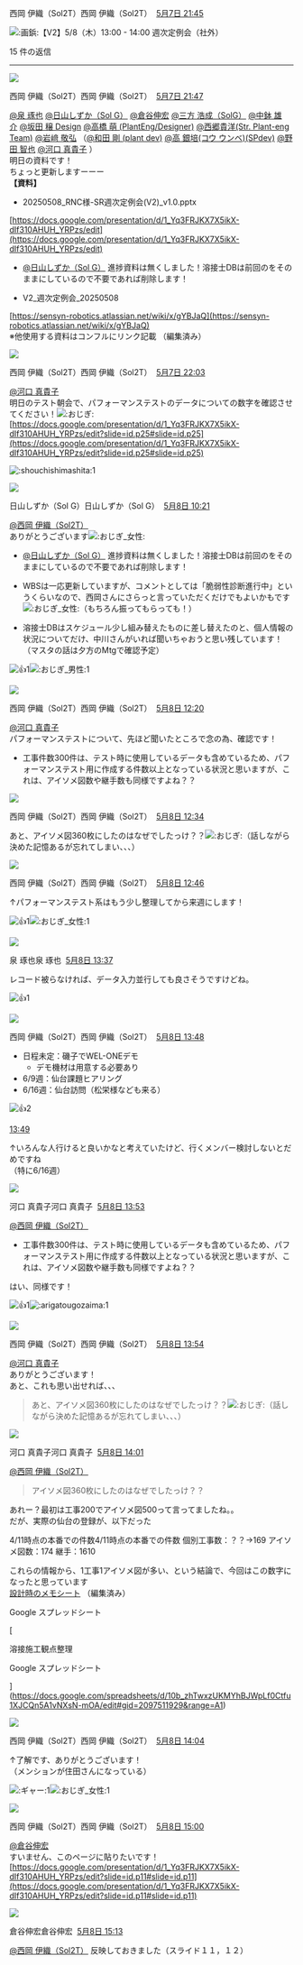 西岡 伊織（Sol2T）西岡 伊織（Sol2T）  [5月7日 21:45](https://sensyn-robotics.slack.com/archives/C067BTYKVS4/p1746621902104779)  

![:画鋲:](https://a.slack-edge.com/production-standard-emoji-assets/14.0/apple-medium/1f4cc.png)【V2】5/8（木）13:00 - 14:00 週次定例会（社外）

15 件の返信

---

![](https://ca.slack-edge.com/T7L88TM38-U04KUHFF7SA-26c8126df351-48)

西岡 伊織（Sol2T）西岡 伊織（Sol2T）  [5月7日 21:47](https://sensyn-robotics.slack.com/archives/C067BTYKVS4/p1746622024206009?thread_ts=1746621902.104779&cid=C067BTYKVS4)  

[@泉 琢也](https://sensyn-robotics.slack.com/team/UAZ4T85NU) [@日山しずか（Sol G）](https://sensyn-robotics.slack.com/team/U0405EVJQSZ) [@倉谷伸宏](https://sensyn-robotics.slack.com/team/U07LW7F5ABA) [@三方 浩成（SolG）](https://sensyn-robotics.slack.com/team/U07P5SJBM71) [@中鉢 雄介](https://sensyn-robotics.slack.com/team/U019PLAMGLC) [@坂田 穣 Design](https://sensyn-robotics.slack.com/team/U01RTGBKSR5) [@高橋 萌 (PlantEng/Designer)](https://sensyn-robotics.slack.com/team/U07PL3ZPVKK) [@西郷貴洋(Str. Plant-eng Team)](https://sensyn-robotics.slack.com/team/U026FDZ6K5W) [@岩﨑 敬弘](https://sensyn-robotics.slack.com/team/UBYECLD5X) （[@和田 剛 (plant dev)](https://sensyn-robotics.slack.com/team/U07D1SN9CJ1) [@高 銀培(コウ ウンベ)(SPdev)](https://sensyn-robotics.slack.com/team/U0401RLBFM4) [@野田 智也](https://sensyn-robotics.slack.com/team/U07MMEVHBD3) [@河口 真貴子](https://sensyn-robotics.slack.com/team/U031FRESR55) ）  
明日の資料です！  
ちょっと更新しますーーー  
**【資料】**  

- 20250508_RNC様-SR週次定例会(V2)_v1.0.pptx

[https://docs.google.com/presentation/d/1_Yq3FRJKX7X5ikX-dIf310AHUH_YRPzs/edit](https://docs.google.com/presentation/d/1_Yq3FRJKX7X5ikX-dIf310AHUH_YRPzs/edit)  

- [@日山しずか（Sol G）](https://sensyn-robotics.slack.com/team/U0405EVJQSZ) 進捗資料は無くしました！溶接士DBは前回のをそのままにしているので不要であれば削除します！

- V2_週次定例会_20250508

[https://sensyn-robotics.atlassian.net/wiki/x/gYBJaQ](https://sensyn-robotics.atlassian.net/wiki/x/gYBJaQ)  
※他使用する資料はコンフルにリンク記載 （編集済み）

![](https://ca.slack-edge.com/T7L88TM38-U04KUHFF7SA-26c8126df351-48)

西岡 伊織（Sol2T）西岡 伊織（Sol2T）  [5月7日 22:03](https://sensyn-robotics.slack.com/archives/C067BTYKVS4/p1746622980828319?thread_ts=1746621902.104779&cid=C067BTYKVS4)  

[@河口 真貴子](https://sensyn-robotics.slack.com/team/U031FRESR55)  
明日のテスト朝会で、パフォーマンステストのデータについての数字を確認させてください！![:おじぎ:](https://a.slack-edge.com/production-standard-emoji-assets/14.0/apple-medium/1f647.png)  
[https://docs.google.com/presentation/d/1_Yq3FRJKX7X5ikX-dIf310AHUH_YRPzs/edit?slide=id.p25#slide=id.p25](https://docs.google.com/presentation/d/1_Yq3FRJKX7X5ikX-dIf310AHUH_YRPzs/edit?slide=id.p25#slide=id.p25)

![:shouchishimashita:](https://emoji.slack-edge.com/T7L88TM38/shouchishimashita/b8448893f42e407d.png)1

![](https://ca.slack-edge.com/T7L88TM38-U0405EVJQSZ-000962c57304-48)

日山しずか（Sol G）日山しずか（Sol G）  [5月8日 10:21](https://sensyn-robotics.slack.com/archives/C067BTYKVS4/p1746667317790439?thread_ts=1746621902.104779&cid=C067BTYKVS4)  

[@西岡 伊織（Sol2T）](https://sensyn-robotics.slack.com/team/U04KUHFF7SA)  
ありがとうございます![:おじぎ_女性:](https://a.slack-edge.com/production-standard-emoji-assets/14.0/apple-medium/1f647-200d-2640-fe0f.png)

- [@日山しずか（Sol G）](https://sensyn-robotics.slack.com/team/U0405EVJQSZ) 進捗資料は無くしました！溶接士DBは前回のをそのままにしているので不要であれば削除します！

- WBSは一応更新していますが、コメントとしては「脆弱性診断進行中」というくらいなので、西岡さんにさらっと言っていただくだけでもよいかもです![:おじぎ_女性:](https://a.slack-edge.com/production-standard-emoji-assets/14.0/apple-medium/1f647-200d-2640-fe0f.png)（もちろん振ってもらっても！）
- 溶接士DBはスケジュール少し組み替えたものに差し替えたのと、個人情報の状況についてだけ、中川さんがいれば聞いちゃおうと思い残しています！（マスタの話は夕方のMtgで確認予定）

![:+1:](https://a.slack-edge.com/production-standard-emoji-assets/14.0/apple-small/1f44d.png)1![:おじぎ_男性:](https://a.slack-edge.com/production-standard-emoji-assets/14.0/apple-small/1f647-200d-2642-fe0f.png)1

![](https://ca.slack-edge.com/T7L88TM38-U04KUHFF7SA-26c8126df351-48)

西岡 伊織（Sol2T）西岡 伊織（Sol2T）  [5月8日 12:20](https://sensyn-robotics.slack.com/archives/C067BTYKVS4/p1746674450281309?thread_ts=1746621902.104779&cid=C067BTYKVS4)  

[@河口 真貴子](https://sensyn-robotics.slack.com/team/U031FRESR55)  
パフォーマンステストについて、先ほど聞いたところで念の為、確認です！  

- 工事件数300件は、テスト時に使用しているデータも含めているため、パフォーマンステスト用に作成する件数以上となっている状況と思いますが、これは、アイソメ図数や継手数も同様ですよね？？

![](https://ca.slack-edge.com/T7L88TM38-U04KUHFF7SA-26c8126df351-48)

西岡 伊織（Sol2T）西岡 伊織（Sol2T）  [5月8日 12:34](https://sensyn-robotics.slack.com/archives/C067BTYKVS4/p1746675262436639?thread_ts=1746621902.104779&cid=C067BTYKVS4)  

あと、アイソメ図360枚にしたのはなぜでしたっけ？？![:おじぎ:](https://a.slack-edge.com/production-standard-emoji-assets/14.0/apple-medium/1f647.png)（話しながら決めた記憶あるが忘れてしまい、、、）

![](https://ca.slack-edge.com/T7L88TM38-U04KUHFF7SA-26c8126df351-48)

西岡 伊織（Sol2T）西岡 伊織（Sol2T）  [5月8日 12:46](https://sensyn-robotics.slack.com/archives/C067BTYKVS4/p1746675993737229?thread_ts=1746621902.104779&cid=C067BTYKVS4)  

↑パフォーマンステスト系はもう少し整理してから来週にします！

![:+1:](https://a.slack-edge.com/production-standard-emoji-assets/14.0/apple-small/1f44d.png)1![:おじぎ_女性:](https://a.slack-edge.com/production-standard-emoji-assets/14.0/apple-small/1f647-200d-2640-fe0f.png)1

![](https://ca.slack-edge.com/T7L88TM38-UAZ4T85NU-65513d8acdf6-48)

泉 琢也泉 琢也  [5月8日 13:37](https://sensyn-robotics.slack.com/archives/C067BTYKVS4/p1746679042164979?thread_ts=1746621902.104779&cid=C067BTYKVS4)  

レコード被らなければ、データ入力並行しても良さそうですけどね。

![:+1:](https://a.slack-edge.com/production-standard-emoji-assets/14.0/apple-small/1f44d.png)1

![](https://ca.slack-edge.com/T7L88TM38-U04KUHFF7SA-26c8126df351-48)

西岡 伊織（Sol2T）西岡 伊織（Sol2T）  [5月8日 13:48](https://sensyn-robotics.slack.com/archives/C067BTYKVS4/p1746679738844709?thread_ts=1746621902.104779&cid=C067BTYKVS4)  

- 日程未定：磯子でWEL-ONEデモ
    - デモ機材は用意する必要あり
- 6/9週：仙台課題ヒアリング
- 6/16週：仙台訪問（松栄様なども来る）

![:+1:](https://a.slack-edge.com/production-standard-emoji-assets/14.0/apple-small/1f44d.png)2

[13:49](https://sensyn-robotics.slack.com/archives/C067BTYKVS4/p1746679795104249?thread_ts=1746621902.104779&cid=C067BTYKVS4)

↑いろんな人行けると良いかなと考えていたけど、行くメンバー検討しないとだめですね  
（特に6/16週）

![](https://ca.slack-edge.com/T7L88TM38-U031FRESR55-997870642417-48)

河口 真貴子河口 真貴子  [5月8日 13:53](https://sensyn-robotics.slack.com/archives/C067BTYKVS4/p1746680029066969?thread_ts=1746621902.104779&cid=C067BTYKVS4)  

[@西岡 伊織（Sol2T）](https://sensyn-robotics.slack.com/team/U04KUHFF7SA)  

- 工事件数300件は、テスト時に使用しているデータも含めているため、パフォーマンステスト用に作成する件数以上となっている状況と思いますが、これは、アイソメ図数や継手数も同様ですよね？？

はい、同様です！

![:+1:](https://a.slack-edge.com/production-standard-emoji-assets/14.0/apple-small/1f44d.png)1![:arigatougozaima:](https://emoji.slack-edge.com/T7L88TM38/arigatougozaima/9aeab1d64822f24f.png)1

![](https://ca.slack-edge.com/T7L88TM38-U04KUHFF7SA-26c8126df351-48)

西岡 伊織（Sol2T）西岡 伊織（Sol2T）  [5月8日 13:54](https://sensyn-robotics.slack.com/archives/C067BTYKVS4/p1746680087913619?thread_ts=1746621902.104779&cid=C067BTYKVS4)  

[@河口 真貴子](https://sensyn-robotics.slack.com/team/U031FRESR55)  
ありがとうございます！  
あと、これも思い出せれば、、、  

> あと、アイソメ図360枚にしたのはなぜでしたっけ？？![:おじぎ:](https://a.slack-edge.com/production-standard-emoji-assets/14.0/apple-medium/1f647.png)（話しながら決めた記憶あるが忘れてしまい、、、）

![](https://ca.slack-edge.com/T7L88TM38-U031FRESR55-997870642417-48)

河口 真貴子河口 真貴子  [5月8日 14:01](https://sensyn-robotics.slack.com/archives/C067BTYKVS4/p1746680519396699?thread_ts=1746621902.104779&cid=C067BTYKVS4)  

[@西岡 伊織（Sol2T）](https://sensyn-robotics.slack.com/team/U04KUHFF7SA)  

> アイソメ図360枚にしたのはなぜでしたっけ？？

あれー？最初は工事200でアイソメ図500って言ってましたね。。  
だが、実際の仙台の登録が、以下だった  

4/11時点の本番での件数4/11時点の本番での件数
個別工事数：？？→169
アイソメ図数：174
継手：1610

これらの情報から、1工事1アイソメ図が多い、という結論で、今回はこの数字になったと思っています  
[設計時のメモシート](https://docs.google.com/spreadsheets/d/10b_zhTwxzUKMYhBJWpLf0Ctfu1XJCQn5A1vNXsN-mOA/edit?gid=274672200#gid=274672200&range=A4) （編集済み） 

Google スプレッドシート 

[

溶接施工観点整理

Google スプレッドシート

](https://docs.google.com/spreadsheets/d/10b_zhTwxzUKMYhBJWpLf0Ctfu1XJCQn5A1vNXsN-mOA/edit#gid=2097511929&range=A1)

![](https://ca.slack-edge.com/T7L88TM38-U04KUHFF7SA-26c8126df351-48)

西岡 伊織（Sol2T）西岡 伊織（Sol2T）  [5月8日 14:04](https://sensyn-robotics.slack.com/archives/C067BTYKVS4/p1746680684696219?thread_ts=1746621902.104779&cid=C067BTYKVS4)  

↑了解です、ありがとうございます！  
（メンションが住田さんになっている）

![:ギャー:](https://a.slack-edge.com/production-standard-emoji-assets/14.0/apple-small/1f631.png)1![:おじぎ_女性:](https://a.slack-edge.com/production-standard-emoji-assets/14.0/apple-small/1f647-200d-2640-fe0f.png)1

![](https://ca.slack-edge.com/T7L88TM38-U04KUHFF7SA-26c8126df351-48)

西岡 伊織（Sol2T）西岡 伊織（Sol2T）  [5月8日 15:00](https://sensyn-robotics.slack.com/archives/C067BTYKVS4/p1746684002155409?thread_ts=1746621902.104779&cid=C067BTYKVS4)  

[@倉谷伸宏](https://sensyn-robotics.slack.com/team/U07LW7F5ABA)  
すいません、このページに貼りたいです！  
[https://docs.google.com/presentation/d/1_Yq3FRJKX7X5ikX-dIf310AHUH_YRPzs/edit?slide=id.p11#slide=id.p11](https://docs.google.com/presentation/d/1_Yq3FRJKX7X5ikX-dIf310AHUH_YRPzs/edit?slide=id.p11#slide=id.p11)

![](https://ca.slack-edge.com/T7L88TM38-U07LW7F5ABA-9f1d1b6aa52f-48)

倉谷伸宏倉谷伸宏  [5月8日 15:13](https://sensyn-robotics.slack.com/archives/C067BTYKVS4/p1746684784669159?thread_ts=1746621902.104779&cid=C067BTYKVS4)  

[@西岡 伊織（Sol2T）](https://sensyn-robotics.slack.com/team/U04KUHFF7SA) 反映しておきました（スライド１１，１２）